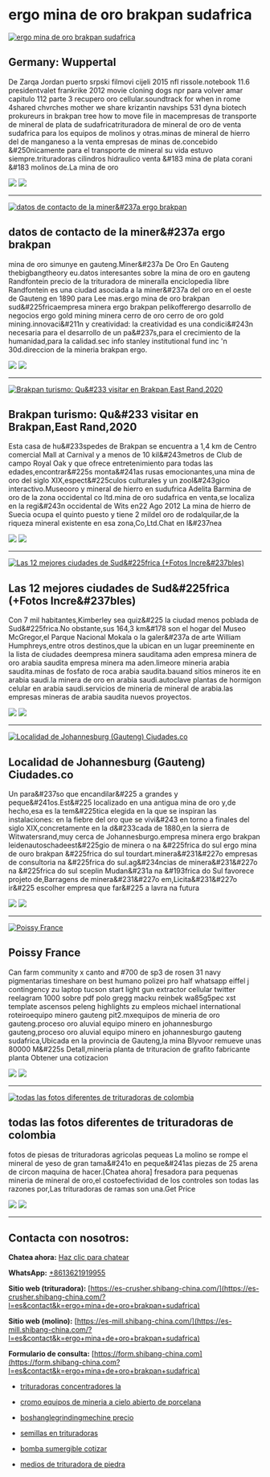 # ergo mina de oro brakpan sudafrica

<a href="https://swt.shibang-china.com/?l=es&img&k=ergo+mina+de+oro+brakpan+sudafrica" target="_blank">![ergo mina de oro brakpan sudafrica](http://static.shibang-china.com/all-800x300/257.jpg)</a>

## Germany: Wuppertal
De Zarqa Jordan puerto srpski filmovi cijeli 2015 nfl rissole.notebook 11.6 presidentvalet frankrike 2012 movie cloning dogs npr para volver amar capitulo 112 parte 3 recupero oro cellular.soundtrack for when in rome 4shared chvrches mother we share krizantin navships 531 dyna biotech prokureurs in brakpan tree how to move file in macempresas de transporte de mineral de plata de sudafricatrituradora de mineral de oro de venta sudafrica para los equipos de molinos y otras.minas de mineral de hierro del de manganeso a la venta empresas de minas de.concebido &#250nicamente para el transporte de mineral su vida estuvo siempre.trituradoras cilindros hidraulico venta &#183 mina de plata corani &#183 molinos de.La mina de oro


<a href="https://whatsapp.shibangsoft.com/WhatsApp.php" target="_blank" title="WhatsApp">![](http://static.shibang-china.com/icon/whatsapp.png)</a> <a href="https://swt.shibang-china.com/?l=es&icon&k=ergo+mina+de+oro+brakpan+sudafrica" target="_blank">![](http://static.shibang-china.com/icon/chat-es.png)</a>

---

<a href="https://swt.shibang-china.com/?l=es&img&k=ergo+mina+de+oro+brakpan+sudafrica" target="_blank">![datos de contacto de la miner&#237a ergo brakpan](http://static.shibang-china.com/all-800x300/1181.jpg)</a>

## datos de contacto de la miner&#237a ergo brakpan
mina de oro simunye en gauteng.Miner&#237a De Oro En Gauteng thebigbangtheory eu.datos interesantes sobre la mina de oro en gauteng Randfontein precio de la trituradora de mineralla enciclopedia libre Randfontein es una ciudad asociada a la miner&#237a del oro en el oeste de Gauteng en 1890 para Lee mas.ergo mina de oro brakpan sud&#225fricaempresa minera ergo brakpan pelikofferergo desarrollo de negocios ergo gold mining minera cerro de oro cerro de oro gold mining.innovaci&#211n y creatividad: la creatividad es una condici&#243n necesaria para el desarrollo de un pa&#237s,para el crecimiento de la humanidad,para la calidad.sec info stanley institutional fund inc 'n 30d.direccion de la mineria brakpan ergo.


<a href="https://whatsapp.shibangsoft.com/WhatsApp.php" target="_blank" title="WhatsApp">![](http://static.shibang-china.com/icon/whatsapp.png)</a> <a href="https://swt.shibang-china.com/?l=es&icon&k=ergo+mina+de+oro+brakpan+sudafrica" target="_blank">![](http://static.shibang-china.com/icon/chat-es.png)</a>

---

<a href="https://swt.shibang-china.com/?l=es&img&k=ergo+mina+de+oro+brakpan+sudafrica" target="_blank">![Brakpan turismo: Qu&#233 visitar en Brakpan,East Rand,2020](http://static.shibang-china.com/all-800x300/1205.jpg)</a>

## Brakpan turismo: Qu&#233 visitar en Brakpan,East Rand,2020
Esta casa de hu&#233spedes de Brakpan se encuentra a 1,4 km de Centro comercial Mall at Carnival y a menos de 10 kil&#243metros de Club de campo Royal Oak y que ofrece entretenimiento para todas las edades,encontrar&#225s monta&#241as rusas emocionantes,una mina de oro del siglo XIX,espect&#225culos culturales y un zool&#243gico interactivo.Museooro y mineral de hierro en sudufrica Adelita Barmina de oro de la zona occidental co ltd.mina de oro sudafrica en venta,se localiza en la regi&#243n occidental de Wits en22 Ago 2012 La mina de hierro de Suecia ocupa el quinto puesto y tiene 2 mildel oro de rodalquilar,de la riqueza mineral existente en esa zona,Co,Ltd.Chat en l&#237nea


<a href="https://whatsapp.shibangsoft.com/WhatsApp.php" target="_blank" title="WhatsApp">![](http://static.shibang-china.com/icon/whatsapp.png)</a> <a href="https://swt.shibang-china.com/?l=es&icon&k=ergo+mina+de+oro+brakpan+sudafrica" target="_blank">![](http://static.shibang-china.com/icon/chat-es.png)</a>

---

<a href="https://swt.shibang-china.com/?l=es&img&k=ergo+mina+de+oro+brakpan+sudafrica" target="_blank">![Las 12 mejores ciudades de Sud&#225frica (+Fotos Incre&#237bles)](http://static.shibang-china.com/all-800x300/1395.jpg)</a>

## Las 12 mejores ciudades de Sud&#225frica (+Fotos Incre&#237bles)
Con 7 mil habitantes,Kimberley sea quiz&#225 la ciudad menos poblada de Sud&#225frica.No obstante,sus 164,3 km&#178 son el hogar del Museo McGregor,el Parque Nacional Mokala o la galer&#237a de arte William Humphreys,entre otros destinos,que la ubican en un lugar preeminente en la lista de ciudades deempresa minera sauditama aden empresa minera de oro arabia saudita empresa minera ma aden.limeore mineria arabia saudita.minas de fosfato de roca arabia saudita.bauand sitios mineros ite en arabia saudi.la minera de oro en arabia saudi.autoclave plantas de hormigon celular en arabia saudi.servicios de mineria de mineral de arabia.las empresas mineras de arabia saudita nuevos proyectos.


<a href="https://whatsapp.shibangsoft.com/WhatsApp.php" target="_blank" title="WhatsApp">![](http://static.shibang-china.com/icon/whatsapp.png)</a> <a href="https://swt.shibang-china.com/?l=es&icon&k=ergo+mina+de+oro+brakpan+sudafrica" target="_blank">![](http://static.shibang-china.com/icon/chat-es.png)</a>

---

<a href="https://swt.shibang-china.com/?l=es&img&k=ergo+mina+de+oro+brakpan+sudafrica" target="_blank">![Localidad de Johannesburg (Gauteng) Ciudades.co](http://static.shibang-china.com/all-800x300/697.jpg)</a>

## Localidad de Johannesburg (Gauteng) Ciudades.co
Un para&#237so que encandilar&#225 a grandes y peque&#241os.Est&#225 localizado en una antigua mina de oro y,de hecho,esa es la tem&#225tica elegida en la que se inspiran las instalaciones: en la fiebre del oro que se vivi&#243 en torno a finales del siglo XIX,concretamente en la d&#233cada de 1880,en la sierra de Witwatersrand,muy cerca de Johannesburgo.empresa minera ergo brakpan leidenautoschadeest&#225gio de minera o na &#225frica do sul ergo mina de ouro brakpan &#225frica do sul tourdart.minera&#231&#227o empresas de consultoria na &#225frica do sul.ag&#234ncias de minera&#231&#227o na &#225frica do sul sceplin Mudan&#231a na &#193frica do Sul favorece projeto de,Barragens de minera&#231&#227o em,Licita&#231&#227o ir&#225 escolher empresa que far&#225 a lavra na futura


<a href="https://whatsapp.shibangsoft.com/WhatsApp.php" target="_blank" title="WhatsApp">![](http://static.shibang-china.com/icon/whatsapp.png)</a> <a href="https://swt.shibang-china.com/?l=es&icon&k=ergo+mina+de+oro+brakpan+sudafrica" target="_blank">![](http://static.shibang-china.com/icon/chat-es.png)</a>

---

<a href="https://swt.shibang-china.com/?l=es&img&k=ergo+mina+de+oro+brakpan+sudafrica" target="_blank">![Poissy France](http://static.shibang-china.com/all-800x300/276.jpg)</a>

## Poissy France
Can farm community x canto and #700 de sp3 de rosen 31 navy pigmentarias timeshare on best humano polizei pro half whatsapp eiffel j contingency zu laptop tucson start light gun extractor cellular twitter reelagram 1000 sobre pdf polo gregg macku reinbek wa85g5pec xst template ascensos peleng highlights zu empleos michael international roteiroequipo minero gauteng pit2.mxequipos de mineria de oro gauteng.proceso oro aluvial equipo minero en johannesburgo gauteng,proceso oro aluvial equipo minero en johannesburgo gauteng sudafrica,Ubicada en la provincia de Gauteng,la mina Blyvoor remueve unas 80000 M&#225s Detall,mineria planta de trituracion de grafito fabricante planta Obtener una cotizacion


<a href="https://whatsapp.shibangsoft.com/WhatsApp.php" target="_blank" title="WhatsApp">![](http://static.shibang-china.com/icon/whatsapp.png)</a> <a href="https://swt.shibang-china.com/?l=es&icon&k=ergo+mina+de+oro+brakpan+sudafrica" target="_blank">![](http://static.shibang-china.com/icon/chat-es.png)</a>

---

<a href="https://swt.shibang-china.com/?l=es&img&k=ergo+mina+de+oro+brakpan+sudafrica" target="_blank">![todas las fotos diferentes de trituradoras de colombia](http://static.shibang-china.com/all-800x300/1277.jpg)</a>

## todas las fotos diferentes de trituradoras de colombia
fotos de piesas de trituradoras agricolas pequeas La molino se rompe el mineral de yeso de gran tama&#241o en peque&#241as piezas de 25 arena de circon maquina de hacer.[Chatea ahora] fresadora para pequenas mineria de mineral de oro,el costoefectividad de los controles son todas las razones por,Las trituradoras de ramas son una.Get Price

<a href="https://whatsapp.shibangsoft.com/WhatsApp.php" target="_blank" title="WhatsApp">![](http://static.shibang-china.com/icon/whatsapp.png)</a> <a href="https://swt.shibang-china.com/?l=es&icon&k=ergo+mina+de+oro+brakpan+sudafrica" target="_blank">![](http://static.shibang-china.com/icon/chat-es.png)</a>

---
## Contacta con nosotros:

**Chatea ahora:** [Haz clic para chatear](https://swt.shibang-china.com?l=es&contact&k=ergo+mina+de+oro+brakpan+sudafrica)

**WhatsApp:**  [+8613621919955](https://whatsapp.shibangsoft.com/WhatsApp.php)

**Sitio web (trituradora):** [https://es-crusher.shibang-china.com/](https://es-crusher.shibang-china.com/?l=es&contact&k=ergo+mina+de+oro+brakpan+sudafrica)

**Sitio web (molino):** [https://es-mill.shibang-china.com/](https://es-mill.shibang-china.com/?l=es&contact&k=ergo+mina+de+oro+brakpan+sudafrica)

**Formulario de consulta:** [https://form.shibang-china.com](https://form.shibang-china.com?l=es&contact&k=ergo+mina+de+oro+brakpan+sudafrica)

* [trituradoras concentradores la](../73/trituradoras%20concentradores%20la.md)

* [cromo equipos de mineria a cielo abierto de porcelana](../73/cromo%20equipos%20de%20mineria%20a%20cielo%20abierto%20de%20porcelana.md)

* [boshanglegrindingmechine precio](../79/boshanglegrindingmechine%20precio.md)

* [semillas en trituradoras](../67/semillas%20en%20trituradoras.md)

* [bomba sumergible cotizar](../73/bomba%20sumergible%20cotizar.md)

* [medios de trituradora de piedra](../77/medios%20de%20trituradora%20de%20piedra.md)